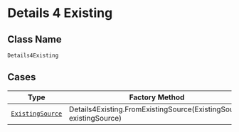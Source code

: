 
# Details 4 Existing

## Class Name

`Details4Existing`

## Cases

| Type | Factory Method |
|  --- | --- |
| [`ExistingSource`](../../../doc/models/existing-source.md) | Details4Existing.FromExistingSource(ExistingSource existingSource) |


